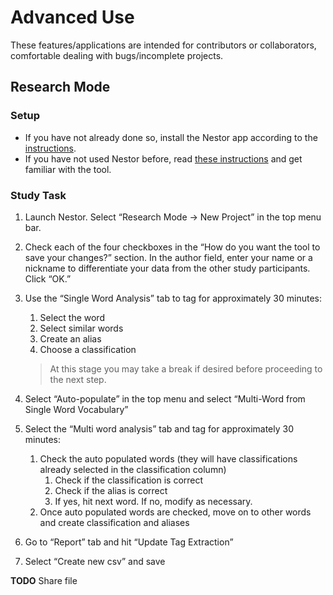 # Advanced Use
These features/applications are intended for contributors or collaborators, comfortable dealing with bugs/incomplete projects. 

## Research Mode

### Setup
- If you have not already done so, install the Nestor app according to the [instructions](http://nestor.readthedocs.io/en/latest/how_to_guide/installation.html).
- If you have not used Nestor before, read [these instructions](http://nestor.readthedocs.io/en/latest/how_to_guide/tutorial.html) and get familiar with the tool.

### Study Task
1. Launch Nestor. Select “Research Mode -> New Project” in the top menu bar.
2. Check each of the four checkboxes in the “How do you want the tool to save your changes?” section.  In the author field, enter your name or a nickname to differentiate your data from the other study participants. Click “OK.”
3. Use the “Single Word Analysis” tab to tag for approximately 30 minutes:
    1. Select the word
    2. Select similar words 
    3. Create an alias
    4. Choose a classification 
    
    > At this stage you may take a break if desired before proceeding to the next step.
    
4. Select “Auto-populate” in the top menu and select “Multi-Word from Single Word Vocabulary” 
5. Select the “Multi word analysis” tab and tag for approximately 30 minutes: 
    1. Check the auto populated words (they will have classifications already selected in the classification column) 
        1. Check if the classification is correct
        2. Check if the alias is correct
        3. If yes, hit next word. If no, modify as necessary.
    2. Once auto populated words are checked, move on to other words and create classification and aliases 
6. Go to “Report” tab and hit “Update Tag Extraction” 
7. Select “Create new csv” and save 

**TODO** Share file